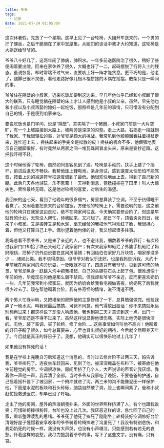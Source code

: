 ```yaml
---
title: 爷爷
tags:
  - 记录
date: 2021-07-24 01:05:00
---
```


这次休暑假，先放了一个星期。这早上见了一台轮椅，大姐开车送来的，一个男的拧了螺丝，之后干脆搁在了家中堂屋里。从她们的谈话中我才大约知道，这轮椅是大姐送给爷爷的。

爷爷八十好几了，这两年闹了肺病，肺积水。一年多前送医院治了很久，稍好了些便闹着要出院。回来在家休养了很久，大概也好了一二，起码摆脱了行将入土的残态。虽说恢复，却时常喘不过气来，直要咳上好一阵才能贪息。更不巧的是，他老了，腿脚已很不灵便，看他走路好像几根木棍拼接的木偶在摇摆，散架只是一瞬间的事。

爷爷住在隔壁的小叔家，近来吃饭却要到这边来。早几年他似乎已经和小叔断了很大的联系，只有睡觉躺在隔壁的床上才让人感到他是小叔的父亲。虽然，早先他也和小叔以及小叔再娶的媳妇一起吃饭，那照样是几年前的事情，只可惜没有分配到自己的锅，于是便到咱家来吃。

要说吃饭也是门学问，说是“隔壁”，其实隔了一个猪圈，小叔家门前是一大片空旷，有一个上坡路接到大路上，坡两旁是深深的沟壑。走上大路，右拐走一段就到了我家。于我很轻松的事，对爷爷是颇大的挑战。我常见到他颤颤巍巍拄着拐杖走来，连忙迎上去 ，搀扶起来的手完全是松散的皮！搀扶的机会不多，他倔强地表示自己腿脚很好，有时竟然从两家之间一堆瓦砾间冒出头来，原来是要抄近路。这把我吓得不轻。

<!--more-->

这个时候他得了轮椅，自然如同食客见到了酒。轮椅是手动的，扶手上装了个摇杆，前进后退无不畅快。我帮他连上锂电池，亲身测试，感到速度太快恐怕不能驾驭，按着上边的减速符号把速度调到了最低。他很欢快地坐上去，得到了自己新的腿。此后几天各地游玩，乐不思蜀！一天得到消息，竟猛撞摔在了田里！叫人大惊失色，索性最终无碍。这是他对轮椅的喜爱，对新生的渴望。

我回来的这七天，看到了他晚年的很多福气，房里总算装了空调，不至于热得睡不着觉了。又闹着要把原来的台阶加宽，方便他的轮椅上下。需要说明的是，这之前他的轮椅只在我家这边走动，绝不在两家间往返，今天确实要修台阶了。但这是早就有的计划，无奈没人帮忙，待我回来，又兴起了。那日下午，顶着炎炎烈日，我来了小叔家。又是搬砖又是和水泥，毫无经验的我把他气得涨红了脸，我很担心着，但他又打算自己上手。偶尔望着他佝偻的背，我又想起很多往事。

我妈总看不惯爷爷，又是来了亲近的人，也不避讳我，细数着爷爷的罪行：有次经过我家门口却拾了块石头砸烂了我家窗户；有次来我家却砸烂了外婆手机砸烂了妈妈眼镜，把椅子扔外边说要在这间房落铺；有回给伯伯家好几万块钱，咱家却没多少……诸如此类。我不晓得原因，但爷爷对我似乎还好。也是我妈告诉我，大约十年前我在两家间的沟旁玩耍，一眨眼就不见了，四周只有我爷爷，见到这可怖的场景，爷爷却纵身一跃跳入沟中把我捞起，自己的头砸在石头上起了包。很难想像十年前的他，毕竟现在的他是那么弱不禁风。但我却和爷爷不亲近，反而更喜欢奶奶一些。几年前我常到小叔家玩，就因为奶奶会给我看电视做宵夜。奶奶死了后我就很少过去了。现在帮他砌着台阶，我有些奇怪的情绪，说不清道不明。

两个男人忙碌半晌，又把堆柴的房照他的主意修缮了一下，总算勉强做完。他拉我弄了一桶水泥，叫我爸最后搞搞，可爸不同意。他气得放出狠话：你不来搞就永远别想再过来！都这样说了却没人响应他，我也到第二天才意识到这一点。出门一看，爷爷却还是不得不过来了。虽然这样说显得他很伤痛，实际上他仍是很快活的。无他，装了空调，买了轮椅，修了台阶……这些事情如何叫他不高兴！他盼着的好日子盼了很久，如今总算要来，心里也冒出很好的期待，今后就全然颐养天年了。今后就是真正的好日子了。我想，他确实可以很快乐地过上几年了！

如果他没有摔死的话！

我是在学校上完晚自习后知道这个消息的，当时过去修台阶不过两三天，妈告诉我，爷爷摔死了。连夜坐车赶回来，见到了他，被深深掩盖在布料下，被寄放在他生前睡觉的房里。空调很凉快，房间里挤了几个人，大声说话的声音让我厌烦。靠着你一声他一声，我弄清了全部。当时爷爷从我家吃了晚饭，不要爸爸的护送，自己摇着摇杆要下了坡回家，一个俯冲就进了沟。两三米的沟不能像泥田一样保护他，下面是水泥的板块和石头砖砾，脑袋自然破了洞，脸上也瞬间紫了，爸和小叔赶忙搭救送医院，却早已没了呼吸。

走出了他的房间，屋外的热浪朝我扑来，外面的世界照样挤满了人，有个也跟我说笑：可惜轮椅摔得粉碎，台阶也没上过几次。我厌恶这样的话，急忙回了自己的家，重新整理凌乱的思绪。爷爷死了他死了摔死了刚刚坐上轮椅装好空调修好台阶清理好屋子憧憬着安享晚年的爷爷骑着轮椅摔进了沟里死了！我没有特别悲伤，和我奶奶死的时候一样，我没有大声哭，也没有小声啜泣。只能感到若有若无的哀愁。怀着这样的哀愁，我尽力搜刮着爷爷的事，写下了这些文字。没有痛，只有哀。
